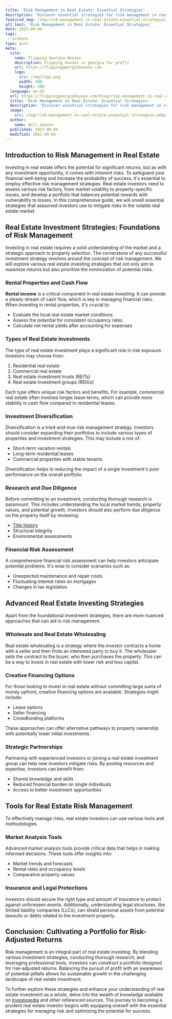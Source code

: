 ```yaml
---
title: 'Risk Management in Real Estate: Essential Strategies'
description: 'Discover essential strategies for risk management in real estate. This guide empowers curious individuals with effective approaches to mitigate potential risks.'
featured_img: /img/risk-management-in-real-estate-essential-strategies.webp
alt_text: 'Risk Management in Real Estate: Essential Strategies'
date: 2023-09-04
tags:
 - probate
type: post
meta:
  site:
    name: Flipping Georgia Houses
    description: Flipping houses in georgia for profit
    url: https://flippinggeorgiahouses.com
    logo:
      src: /img/logo.png
      width: 500
      height: 500
  language: en-US
  url: https://flippinggeorgiahouses.com/blog/risk-management-in-real-estate-essential-strategies
  title: 'Risk Management in Real Estate: Essential Strategies'
  description: 'Discover essential strategies for risk management in real estate. This guide empowers curious individuals with effective approaches to mitigate potential risks.'
  image:
    src: /img/risk-management-in-real-estate-essential-strategies.webp
  author:
    name: Bill Gaines
  published: 2023-09-04
  modified: 2023-09-04
---
```



## Introduction to Risk Management in Real Estate

Investing in real estate offers the potential for significant returns, but as with any investment opportunity, it comes with inherent risks. To safeguard your financial well-being and increase the probability of success, it's essential to employ effective risk management strategies. Real estate investors need to assess various risk factors, from market volatility to property-specific issues, and develop a portfolio that balances potential rewards with vulnerability to losses. In this comprehensive guide, we will unveil essential strategies that seasoned investors use to mitigate risks in the volatile real estate market.

## Real Estate Investment Strategies: Foundations of Risk Management

Investing in real estate requires a solid understanding of the market and a strategic approach to property selection. The cornerstone of any successful investment strategy revolves around the concept of risk management. We will explore various real estate investing strategies that not only aim to maximize returns but also prioritize the minimization of potential risks.

### Rental Properties and Cash Flow

**Rental income** is a critical component in real estate investing. It can provide a steady stream of cash flow, which is key in managing financial risks. When investing in rental properties, it's crucial to:
  - Evaluate the local real estate market conditions
  - Assess the potential for consistent occupancy rates
  - Calculate net rental yields after accounting for expenses

### Types of Real Estate Investments

The type of real estate investment plays a significant role in risk exposure. Investors may choose from:

1. Residential real estate
2. Commercial real estate
3. Real estate investment trusts (REITs)
4. Real estate investment groups (REIGs)

Each type offers unique risk factors and benefits. For example, commercial real estate often involves longer lease terms, which can provide more stability in cash flow compared to residential leases.

### Investment Diversification

Diversification is a tried-and-true risk management strategy. Investors should consider expanding their portfolios to include various types of properties and investment strategies. This may include a mix of:
  - Short-term vacation rentals
  - Long-term residential leases
  - Commercial properties with stable tenants

Diversification helps in reducing the impact of a single investment's poor performance on the overall portfolio.

### Research and Due Diligence

Before committing to an investment, conducting thorough research is paramount. This includes understanding the local market trends, property values, and potential growth. Investors should also perform due diligence on the property itself by reviewing:
  - [Title   history](https://flippinggeorgiahouses.com/blog/real-estate-crowdfunding-the-future-of-investing)
  - Structural integrity
  - Environmental assessments

### Financial Risk Assessment

A comprehensive financial risk assessment can help investors anticipate potential problems. It's wise to consider scenarios such as:
  - Unexpected maintenance and repair costs
  - Fluctuating interest rates on mortgages
  - Changes in tax legislation

## Advanced Real Estate Investing Strategies

Apart from the foundational investment strategies, there are more nuanced approaches that can aid in risk management.

### Wholesale and Real Estate Wholesaling

Real estate wholesaling is a strategy where the investor contracts a home with a seller and then finds an interested party to buy it. The wholesaler sells the contract to the buyer, who then purchases the property. This can be a way to invest in real estate with lower risk and less capital.

### Creative Financing Options

For those looking to invest in real estate without committing large sums of money upfront, creative financing options are available. Strategies might include:
  - Lease options
  - Seller financing
  - Crowdfunding platforms

These approaches can offer alternative pathways to property ownership with potentially lower initial investments.

### Strategic Partnerships

Partnering with experienced investors or joining a real estate investment group can help new investors mitigate risks. By pooling resources and expertise, investors can benefit from:
  - Shared knowledge and skills
  - Reduced financial burden on single individuals
  - Access to better investment opportunities

## Tools for Real Estate Risk Management

To effectively manage risks, real estate investors can use various tools and methodologies.

### Market Analysis Tools

Advanced market analysis tools provide critical data that helps in making informed decisions. These tools offer insights into:
  - Market trends and forecasts
  - Rental rates and occupancy levels
  - Comparative property values

### Insurance and Legal Protections

Investors should secure the right type and amount of insurance to protect against unforeseen events. Additionally, understanding legal structures, like limited liability companies (LLCs), can shield personal assets from potential lawsuits or debts related to the investment property.

## Conclusion: Cultivating a Portfolio for Risk-Adjusted Returns

Risk management is an integral part of real estate investing. By blending various investment strategies, conducting thorough research, and leveraging professional tools, investors can construct a portfolio designed for risk-adjusted returns. Balancing the pursuit of profit with an awareness of potential pitfalls allows for sustainable growth in the challenging landscape of real estate investment.

To further explore these strategies and enhance your understanding of real estate investment as a whole, delve into the wealth of knowledge available on [Investopedia](https://www.investopedia.com/investing/simple-ways-invest-real-estate/) and other referenced sources. The journey to becoming a prudent real estate investor begins with equipping oneself with the essential strategies for managing risk and optimizing the potential for success.